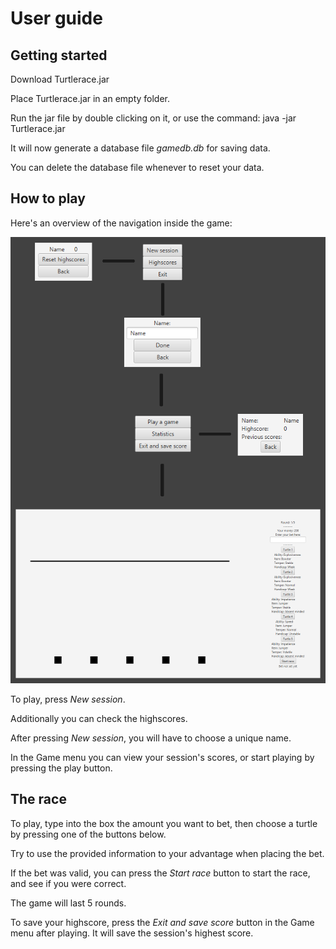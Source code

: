 # User guide

## Getting started

Download Turtlerace.jar

Place Turtlerace.jar in an empty folder.

Run the jar file by double clicking on it, or use the command: java -jar Turtlerace.jar

It will now generate a database file _gamedb.db_ for saving data.

You can delete the database file whenever to reset your data.

## How to play

Here's an overview of the navigation inside the game:

<img src="https://github.com/SirVeggie/otm-harjoitustyo/blob/master/Documentation/Pictures/Interface.png">

To play, press _New session_.

Additionally you can check the highscores.

After pressing _New session_, you will have to choose a unique name.

In the Game menu you can view your session's scores, or start playing by pressing the play button.

## The race

To play, type into the box the amount you want to bet, then choose a turtle by pressing one of the buttons below.

Try to use the provided information to your advantage when placing the bet.

If the bet was valid, you can press the _Start race_ button to start the race, and see if you were correct.

The game will last 5 rounds.

To save your highscore, press the _Exit and save score_ button in the Game menu after playing. It will save the session's highest score.
